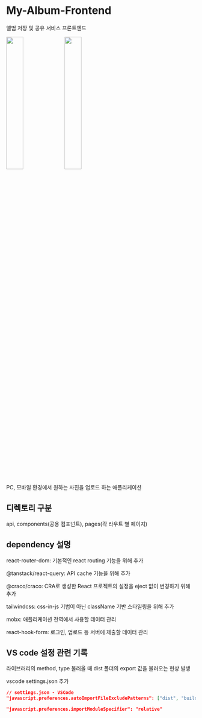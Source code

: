 # My-Album-Frontend

앨범 저장 및 공유 서비스 프론트엔드

<img src="https://github.com/Auxilia606/my-album-frontend/assets/56806864/4bdad2e3-0702-4cbf-a282-9677514ec1c3" width="30%" height="30%">
<img src="https://github.com/Auxilia606/my-album-frontend/assets/56806864/80e84675-77ef-433f-a02c-1a1b22b5c5cf" width="30%" height="30%">

PC, 모바일 환경에서 원하는 사진을 업로드 하는 애플리케이션

## 디렉토리 구분

api, components(공용 컴포넌트), pages(각 라우트 별 페이지)

## dependency 설명

react-router-dom: 기본적인 react routing 기능을 위해 추가

@tanstack/react-query: API cache 기능을 위해 추가 

@craco/craco: CRA로 생성한 React 프로젝트의 설정을 eject 없이 변경하기 위해 추가

tailwindcss: css-in-js 기법이 아닌 className 기반 스타일링을 위해 추가

mobx: 애플리케이션 전역에서 사용할 데이터 관리

react-hook-form: 로그인, 업로드 등 서버에 제출할 데이터 관리

## VS code 설정 관련 기록

라이브러리의 method, type 불러올 때 dist 폴더의 export 값을 불러오는 현상 발생

vscode settings.json 추가

```JSON
// settings.json - VSCode
"javascript.preferences.autoImportFileExcludePatterns": ["dist", "build"],

"javascript.preferences.importModuleSpecifier": "relative"
```
